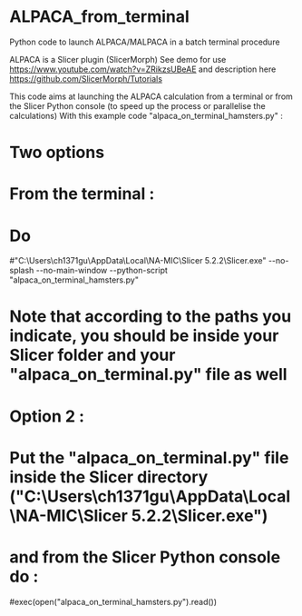 # ALPACA_from_terminal
Python code to launch ALPACA/MALPACA in a batch terminal procedure

ALPACA is a Slicer plugin (SlicerMorph)
See demo for use https://www.youtube.com/watch?v=ZRikzsUBeAE
and description here https://github.com/SlicerMorph/Tutorials

This code aims at launching the ALPACA calculation from a terminal or from the Slicer Python console (to speed up the process or parallelise the calculations)
With this example code "alpaca_on_terminal_hamsters.py" :
# Two options
# From the terminal : 
# Do
#"C:\Users\ch1371gu\AppData\Local\NA-MIC\Slicer 5.2.2\Slicer.exe" --no-splash --no-main-window --python-script "alpaca_on_terminal_hamsters.py"
# Note that according to the paths you indicate, you should be inside your Slicer folder and your "alpaca_on_terminal.py" file as well 

# Option 2 : 
# Put the "alpaca_on_terminal.py" file inside the Slicer directory ("C:\Users\ch1371gu\AppData\Local\NA-MIC\Slicer 5.2.2\Slicer.exe")
# and from the Slicer Python console do : 
#exec(open("alpaca_on_terminal_hamsters.py").read())
